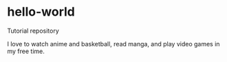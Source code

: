 # hello-world
Tutorial repository 

I love to watch anime and basketball, read manga, and play video games in my free time.

